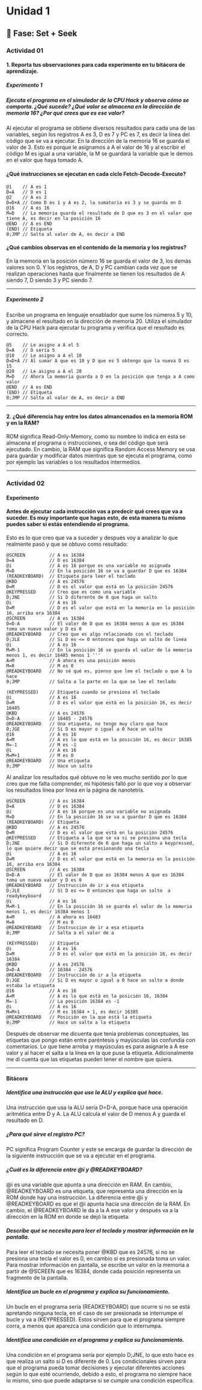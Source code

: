 # Unidad 1

## 🔎 Fase: Set + Seek

### Actividad 01
#### 1. Reporta tus observaciones para cada experimento en tu bitácora de aprendizaje.
##### Experimento 1
##### Ejecuta el programa en el simulador de la CPU Hack y observa cómo se comporta. ¿Qué sucede? ¿Qué valor se almacena en la dirección de memoria 16? ¿Por qué crees que es ese valor?
Al ejecutar el programa se obtiene diversos resultados para cada una de las variables, según los registros A es 3, D es 7 y PC es 7, es decir la línea del código que se va a ejecutar. En la dirección de la memoria 16 se guarda el valor de 3. Esto es porque le asignamos a A el valor de 16 y al escribir el código M es igual a una variable, la M se guardará la variable que le demos en el valor que haya tomado A. 

#### ¿Qué instrucciones se ejecutan en cada ciclo Fetch-Decode-Execute?
~~~
@1    // A es 1
D=A   // D es 1
@2    // A es 2
D=D+A // Como D es 1 y A es 2, la sumatoria es 3 y se guarda en D
@16   // A es 16
M=D   // La memoria guarda el resultado de D que es 3 en el valor que tiene A, es decir en la posición 16
@END  // A es END
(END) // Etiqueta
0;JMP // Salta al valor de A, es decir a END
~~~
#### ¿Qué cambios observas en el contenido de la memoria y los registros?
En la memoria en la posición número 16 se guarda el valor de 3, los demás valores son 0. Y los registros, de A, D y PC cambian cada vez que se realizan operaciones hasta que finalmente se tienen los resultados de A siendo 7, D siendo 3 y PC siendo 7.

---
##### Experimento 2
Escribe un programa en lenguaje ensablador que sume los números 5 y 10, y almacene el resultado en la dirección de memoria 20. Utiliza el simulador de la CPU Hack para ejecutar tu programa y verifica que el resultado es correcto.

~~~
@5    // Le asigno a A el 5
D=A   // D sería 5
@10   // Le asigno a A el 10
D=D+A // Al sumar A que es 10 y D que es 5 obtengo que la nueva D es 15
@20   // Le asigno a A el 20
M=D   // Ahora la memoria guarda a D en la posición que tenga a A como valor
@END  // A es END
(END) // Etiqueta
0;JMP // Salta al valor de A, es decir a END
~~~
---
#### 2. ¿Qué diferencia hay entre los datos almancenados en la memoria ROM y en la RAM?

   ROM significa Read-Only-Memory, como su nombre lo indica en esta se almacena el programa o instrucciones, o sea del código que será ejecutado. En cambio, la RAM que significa Random Access Memory se usa para guardar y modificar datos mientras que se ejecuta el programa, como por ejemplo las variables o los resultados intermedios.

---
### Actividad 02
#### Experimento 
#### Antes de ejecutar cada instrucción vas a predecir qué crees que va a suceder. Es muy importante que hagas esto, de esta manera tu mismo puedes saber si estás entendiendo el programa.

Esto es lo que creo que va a suceder y después voy a analizar lo que realmente pasó y que se obtuvo como resultado:

~~~
@SCREEN         // A es 16384
D=A             // D es 16384
@i              // A es 16 porque es una variable no asignada
M=D             // En la posición 16 se va a guardar D que es 16384
(READKEYBOARD)  // Etiqueta para leer el teclado
@KBD            // A es 24576
D=M             // D es el valor que está en la posición 24576
@KEYPRESSED     // Creo que es como una variable
D;JNE           // Si D diferente de 0 que haga un salto
@i              // A es 16
D=M             // D es el valor que está en la memoria en la posición 16, arriba era 16384
@SCREEN         // A es 16384 
D=D-A           // El valor de D que es 16384 menos A que es 16384 toma un nuevo valor y D es 0 
@READKEYBOARD   // Creo que es algo relacionado con el teclado
D;JLE           // Si D es <= 0 entonces que haga un salto de linea
@i              // A es 16
M=M-1           // En la posición 16 se guarda el valor de la memoria menos 1, es decir 16485 menos 1 '''
A=M             // A ahora es una posición menos
M=0             // M es 0
@READKEYBOARD   // No sé qué es, pienso que lee el teclado o que A lo hace
0;JMP           // Salta a la parte en la que se lee el teclado

(KEYPRESSED)    // Etiqueta cuando se presiona el teclado
@i              // A es 16
D=M             // D es el valor que está en la posición 16, es decir 16485
@KBD            // A es 24576
D=D-A           // 16485 - 24576
@READKEYBOARD   // Una etiqueta, no tengo muy claro que hace
D;JGE           // Si D es mayor o igual a 0 hace un salto
@16             // A es 16
A=M             // A es lo que está en la posición 16, es decir 16385
M=-1            // M es -1 
@i              // A es 16
M=M+1           // M es 0
@READKEYBOARD   // Una etiqueta
0;JMP           // Hace un salto 
~~~
Al analizar los resultados qué obtuve no le veo mucho sentido por lo que creo que me falta comprender, mi hipótesis falló por lo que voy a observar los resultados línea por línea en la página de nanotetris.

~~~
@SCREEN         // A es 16384
D=A             // D es 16384
@i              // A es 16 porque es una variable no asignada
M=D             // En la posición 16 se va a guardar D que es 16384
(READKEYBOARD)  // Etiqueta 
@KBD            // A es 24576
D=M             // D es el valor que está en la posición 24576
@KEYPRESSED     // Etiqueta a la que se va si se presiona una tecla
D;JNE           // Si D diferente de 0 que haga un salto a keypressed, lo que quiere decir que se está presionando una tecla
@i              // A es 16
D=M             // D es el valor que está en la memoria en la posición 16, arriba era 16384
@SCREEN         // A es 16384 
D=D-A           // El valor de D que es 16384 menos A que es 16384 toma un nuevo valor y D es 0 
@READKEYBOARD   // Instrucción de ir a esa etiqueta
D;JLE           // Si D es <= 0 entonces que haga un salto  a readykeyboard
@i              // A es 16
M=M-1           // En la posición 16 se guarda el valor de la memoria menos 1, es decir 16384 menos 1
A=M             // A ahora es 16483
M=0             // M es 0
@READKEYBOARD   // Instruccion de ir a esa etiqueta 
0;JMP           // Salta a el valor de a

(KEYPRESSED)    // Etiqueta
@i              // A es 16
D=M             // D es el valor que está en la posición 16, es decir 16384
@KBD            // A es 24576
D=D-A           // 16384 - 24576
@READKEYBOARD   // Instrucción de ir a la etiqueta
D;JGE           // Si D es mayor o igual a 0 hace un salto a donde estaba la etiqueta
@16             // A es 16
A=M             // A es lo que está en la posición 16, 16384
M=-1            // La posición 16384 es -1
@i              // A es 16
M=M+1           // M es 16384 + 1, es decir 16385
@READKEYBOARD   // Posición en la que está la etiqueta
0;JMP           // Hace un salto a la etiqueta
~~~

Después de observar me dicuenta que tenía problemas conceptuales, las etiquetas que pongo están entre paréntesis y mayúsculas las confundía con comentarios. Lo que tiene arroba y mayúsculas es para asignarle a A ese valor y al hacer el salta a la línea en la que puse la etiqueta. Adicionalmente me di cuenta que las etiquetas pueden tener el nombre que quiera. 

---
#### Bitácora
##### Identifica una instrucción que use la ALU y explica qué hace.
Una instrucción que usa la ALU sería D=D-A, porque hace una operación aritmética entre D y A. La ALU calcula el valor de D menos A y guarda el resultado en D.

##### ¿Para qué sirve el registro PC?
PC significa Program Counter y este se encarga de guardar la dirección de la siguiente instrucción que se va a ejecutar en el programa.

##### ¿Cuál es la diferencia entre @i y @READKEYBOARD?
@i es una variable que apunta a una dirección en RAM. En cambio, @READKEYBOARD es una etiqueta, que representa una dirección en la ROM donde hay una instrucción.
La diferencia entre @i y @READKEYBOARD es que el @i apunta hacia una dirección de la RAM. En cambio, el @READKEYBOARD le da a la A ese valor y después va a la dirección en la ROM en donde se dejó la etiqueta.

##### Describe qué se necesita para leer el teclado y mostrar información en la pantalla.
Para leer el teclado se necesita poner @KBD que es 24576, si no se presiona una tecla el valor es 0, en cambio si es presionada toma un valor. Para mostrar información en pantalla, se escribe un valor en la memoria a partir de @SCREEN que es 16384, donde cada posición representa un fragmento de la pantalla. 

##### Identifica un bucle en el programa y explica su funcionamiento.
Un bucle en el programa sería (READKEYBOARD) que ocurre si no se está apretando ninguna tecla, en el caso de ser presionada se interrumpe el bucle y va a (KEYPRESSED). Estos sirven para que el programa siempre corra, a menos que aparezca una condición que lo interrumpa.

##### Identifica una condición en el programa y explica su funcionamiento.
Una condición en el programa sería por ejemplo D;JNE, lo que esto hace es que realiza un salto si D es diferente de 0. Los condicionales sirven para que el programa pueda tomar decisiones y ejecutar diferentes acciones según lo que esté ocurriendo, debido a esto, el programa no siempre hace lo mismo, sino que puede adaptarse si se cumple una condición específica. 














